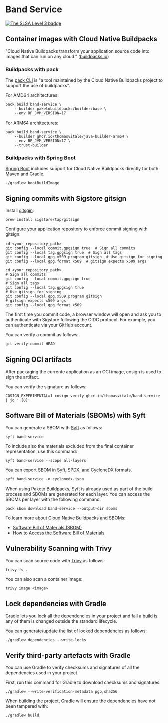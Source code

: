 # Band Service

<a href="https://slsa.dev/spec/v0.1/levels"><img src="https://slsa.dev/images/gh-badge-level3.svg" alt="The SLSA Level 3 badge"></a>

## Container images with Cloud Native Buildpacks

"Cloud Native Buildpacks transform your application source code into images that can run on any cloud." ([buildpacks.io](https://buildpacks.io))

### Buildpacks with pack

The [pack CLI](https://buildpacks.io/docs/tools/pack/) is "a tool maintained by the Cloud Native Buildpacks project to support the use of buildpacks".

For AMD64 architectures:

```shell
pack build band-service \
    --builder paketobuildpacks/builder:base \
    --env BP_JVM_VERSION=17
```

For ARM64 architectures:

```shell
pack build band-service \
    --builder ghcr.io/thomasvitale/java-builder-arm64 \
    --env BP_JVM_VERSION=17 \
    --trust-builder
```

### Buildpacks with Spring Boot

[Spring Boot](https://docs.spring.io/spring-boot/docs/current/reference/html/container-images.html#container-images.buildpacks) includes support for Cloud Native Buildpacks directly for both Maven and Gradle.

```shell
./gradlew bootBuildImage
```

## Signing commits with Sigstore gitsign

Install [gitsgin](https://github.com/sigstore/gitsign):

```shell
brew install sigstore/tap/gitsign
```

Configure your application repository to enforce commit signing with gitsign:

```shell
cd <your_repository_path>
git config --local commit.gpgsign true  # Sign all commits
git config --local tag.gpgsign true  # Sign all tags
git config --local gpg.x509.program gitsign  # Use gitsign for signing
git config --local gpg.format x509  # gitsign expects x509 args
```

```shell
cd <your_repository_path>
# Sign all commits
git config --local commit.gpgsign true
# Sign all tags
git config --local tag.gpgsign true
# Use gitsign for signing
git config --local gpg.x509.program gitsign
# gitsign expects x509 args
git config --local gpg.format x509
```

The first time you commit code, a browser window will open and ask you to authenticate with Sigstore following the OIDC protocol. For example, you can authenticate via your GitHub account.

You can verify a commit as follows:

```shell
git verify-commit HEAD
```

## Signing OCI artifacts

After packaging the currente application as an OCI image, cosign is used to sign the artifact.

You can verify the signature as follows:

```shell
COSIGN_EXPERIMENTAL=1 cosign verify ghcr.io/thomasvitale/band-service | jq '.[0]'
```

## Software Bill of Materials (SBOMs) with Syft

You can generate a SBOM with [Syft](https://github.com/anchore/syft) as follows:

```shell
syft band-service
```

To include also the materials excluded from the final container representation, use this command:

```shell
syft band-service --scope all-layers
```

You can export SBOM in Syft, SPDX, and CycloneDX formats.

```shell
syft band-service -o cyclonedx-json
```

When using Paketo Buildpacks, Syft is already used as part of the build process and SBOMs are generated
for each layer. You can access the SBOMs per layer with the following command.

```shell
pack sbom download band-service --output-dir sboms
```

To learn more about Cloud Native Buildpacks and SBOMs:

* [Software Bill of Materials (SBOM)](https://paketo.io/docs/concepts/sbom/)
* [How to Access the Software Bill of Materials](https://paketo.io/docs/howto/sbom/)

## Vulnerability Scanning with Trivy

You can scan source code with [Trivy](https://trivy.dev) as follows:

```shell
trivy fs .
```

You can also scan a container image:

```shell
trivy image <image>
```

## Lock dependencies with Gradle

Gradle lets you lock all the dependencies in your project and fail a build is any of them is changed
outside the standard lifecycle.

You can generate/update the list of locked dependencies as follows:

```shell
./gradlew dependencies --write-locks
```

## Verify third-party artefacts with Gradle

You can use Gradle to verify checksums and signatures of all the dependencies used in your project.

First, run this command for Gradle to download checksums and signatures:

```shell
./gradlew --write-verification-metadata pgp,sha256
```

When building the project, Gradle will ensure the dependencies have not been tampered with:

```shell
./gradlew build
```

